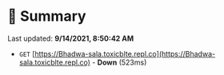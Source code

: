 # 📖 Summary
Last updated: **9/14/2021, 8:50:42 AM**

- `GET` [https://Bhadwa-sala.toxicblte.repl.co](https://Bhadwa-sala.toxicblte.repl.co) - **Down** (523ms)
